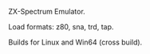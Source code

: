 ZX-Spectrum Emulator.

Load formats:
z80, sna, trd, tap.

Builds for Linux and Win64 (cross build).
